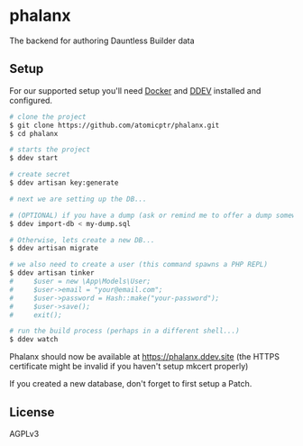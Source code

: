 # phalanx

The backend for authoring Dauntless Builder data

## Setup

For our supported setup you'll need [Docker](https://docs.docker.com/engine/install/) and [DDEV](https://ddev.readthedocs.io/en/stable/users/install/ddev-installation/) installed and configured.

```bash
# clone the project
$ git clone https://github.com/atomicptr/phalanx.git
$ cd phalanx

# starts the project
$ ddev start

# create secret
$ ddev artisan key:generate

# next we are setting up the DB...

# (OPTIONAL) if you have a dump (ask or remind me to offer a dump somewhere) you can do this:
$ ddev import-db < my-dump.sql

# Otherwise, lets create a new DB...
$ ddev artisan migrate

# we also need to create a user (this command spawns a PHP REPL)
$ ddev artisan tinker
#     $user = new \App\Models\User;
#     $user->email = "your@email.com";
#     $user->password = Hash::make("your-password");
#     $user->save();
#     exit();

# run the build process (perhaps in a different shell...)
$ ddev watch
```

Phalanx should now be available at https://phalanx.ddev.site (the HTTPS certificate might be invalid if you haven't setup mkcert properly)

If you created a new database, don't forget to first setup a Patch.

## License

AGPLv3
